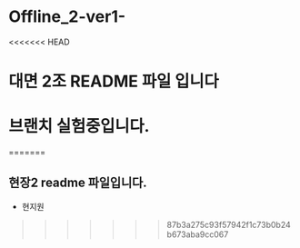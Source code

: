 # Offline_2-ver1-
<<<<<<< HEAD
# 대면 2조 README 파일 입니다
# 브랜치 실험중입니다. 
=======

## 현장2 readme 파일입니다.
- 현지원
>>>>>>> 87b3a275c93f57942f1c73b0b24b673aba9cc067
